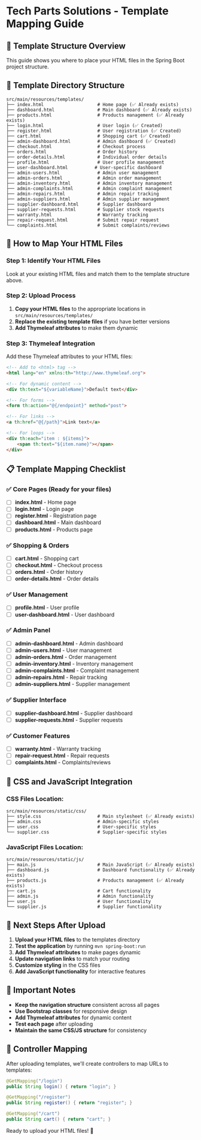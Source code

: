 # Tech Parts Solutions - Template Mapping Guide

## 📁 Template Structure Overview

This guide shows you where to place your HTML files in the Spring Boot project structure.

## 🎯 Template Directory Structure

```
src/main/resources/templates/
├── index.html                    # Home page (✅ Already exists)
├── dashboard.html                # Main dashboard (✅ Already exists)
├── products.html                 # Products management (✅ Already exists)
├── login.html                    # User login (✅ Created)
├── register.html                 # User registration (✅ Created)
├── cart.html                     # Shopping cart (✅ Created)
├── admin-dashboard.html          # Admin dashboard (✅ Created)
├── checkout.html                 # Checkout process
├── orders.html                   # Order history
├── order-details.html            # Individual order details
├── profile.html                  # User profile management
├── user-dashboard.html          # User-specific dashboard
├── admin-users.html              # Admin user management
├── admin-orders.html             # Admin order management
├── admin-inventory.html          # Admin inventory management
├── admin-complaints.html         # Admin complaint management
├── admin-repairs.html            # Admin repair tracking
├── admin-suppliers.html          # Admin supplier management
├── supplier-dashboard.html       # Supplier dashboard
├── supplier-requests.html        # Supplier stock requests
├── warranty.html                 # Warranty tracking
├── repair-request.html           # Submit repair request
└── complaints.html               # Submit complaints/reviews
```

## 🔄 How to Map Your HTML Files

### Step 1: Identify Your HTML Files
Look at your existing HTML files and match them to the template structure above.

### Step 2: Upload Process
1. **Copy your HTML files** to the appropriate locations in `src/main/resources/templates/`
2. **Replace the existing template files** if you have better versions
3. **Add Thymeleaf attributes** to make them dynamic

### Step 3: Thymeleaf Integration
Add these Thymeleaf attributes to your HTML files:

```html
<!-- Add to <html> tag -->
<html lang="en" xmlns:th="http://www.thymeleaf.org">

<!-- For dynamic content -->
<div th:text="${variableName}">Default text</div>

<!-- For forms -->
<form th:action="@{/endpoint}" method="post">

<!-- For links -->
<a th:href="@{/path}">Link text</a>

<!-- For loops -->
<div th:each="item : ${items}">
    <span th:text="${item.name}"></span>
</div>
```

## 📋 Template Mapping Checklist

### ✅ Core Pages (Ready for your files)
- [ ] **index.html** - Home page
- [ ] **login.html** - Login page  
- [ ] **register.html** - Registration page
- [ ] **dashboard.html** - Main dashboard
- [ ] **products.html** - Products page

### ✅ Shopping & Orders
- [ ] **cart.html** - Shopping cart
- [ ] **checkout.html** - Checkout process
- [ ] **orders.html** - Order history
- [ ] **order-details.html** - Order details

### ✅ User Management
- [ ] **profile.html** - User profile
- [ ] **user-dashboard.html** - User dashboard

### ✅ Admin Panel
- [ ] **admin-dashboard.html** - Admin dashboard
- [ ] **admin-users.html** - User management
- [ ] **admin-orders.html** - Order management
- [ ] **admin-inventory.html** - Inventory management
- [ ] **admin-complaints.html** - Complaint management
- [ ] **admin-repairs.html** - Repair tracking
- [ ] **admin-suppliers.html** - Supplier management

### ✅ Supplier Interface
- [ ] **supplier-dashboard.html** - Supplier dashboard
- [ ] **supplier-requests.html** - Supplier requests

### ✅ Customer Features
- [ ] **warranty.html** - Warranty tracking
- [ ] **repair-request.html** - Repair requests
- [ ] **complaints.html** - Complaints/reviews

## 🎨 CSS and JavaScript Integration

### CSS Files Location:
```
src/main/resources/static/css/
├── style.css                     # Main stylesheet (✅ Already exists)
├── admin.css                     # Admin-specific styles
├── user.css                      # User-specific styles
└── supplier.css                  # Supplier-specific styles
```

### JavaScript Files Location:
```
src/main/resources/static/js/
├── main.js                       # Main JavaScript (✅ Already exists)
├── dashboard.js                  # Dashboard functionality (✅ Already exists)
├── products.js                   # Products management (✅ Already exists)
├── cart.js                       # Cart functionality
├── admin.js                      # Admin functionality
├── user.js                       # User functionality
└── supplier.js                   # Supplier functionality
```

## 🚀 Next Steps After Upload

1. **Upload your HTML files** to the templates directory
2. **Test the application** by running `mvn spring-boot:run`
3. **Add Thymeleaf attributes** to make pages dynamic
4. **Update navigation links** to match your routing
5. **Customize styling** in the CSS files
6. **Add JavaScript functionality** for interactive features

## 📝 Important Notes

- **Keep the navigation structure** consistent across all pages
- **Use Bootstrap classes** for responsive design
- **Add Thymeleaf attributes** for dynamic content
- **Test each page** after uploading
- **Maintain the same CSS/JS structure** for consistency

## 🔧 Controller Mapping

After uploading templates, we'll create controllers to map URLs to templates:

```java
@GetMapping("/login")
public String login() { return "login"; }

@GetMapping("/register") 
public String register() { return "register"; }

@GetMapping("/cart")
public String cart() { return "cart"; }
```

Ready to upload your HTML files! 🚀
